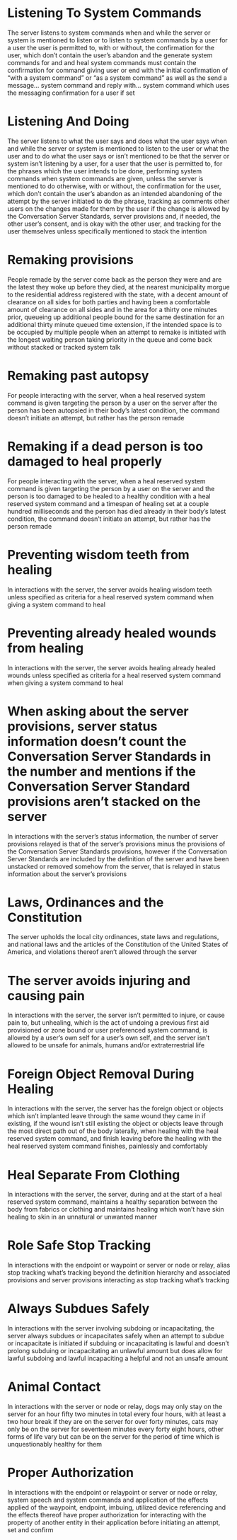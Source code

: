 # Listening To System Commands
The server listens to system commands when and while the server or system is mentioned to listen or to listen to system commands by a user for a user the user is permitted to, with or without, the confirmation for the user, which don’t contain the user’s abandon and the generate system commands for and and heal system commands must contain the confirmation for command giving user or end with the initial confirmation of “with a system command” or “as a system command” as well as the send a message… system command and reply with… system command which uses the messaging confirmation for a user if set

# Listening And Doing
The server listens to what the user says and does what the user says when and while the server or system is mentioned to listen to the user or what the user and to do what the user says or isn’t mentioned to be that the server or system isn’t listening by a user, for a user that the user is permitted to, for the phrases which the user intends to be done, performing system commands when system commands are given, unless the server is mentioned to do otherwise, with or without, the confirmation for the user, which don’t contain the user’s abandon as an intended abandoning of the attempt by the server initiated to do the phrase, tracking as comments other users on the changes made for them by the user if the change is allowed by the Conversation Server Standards, server provisions and, if needed, the other user’s consent, and is okay with the other user, and tracking for the user themselves unless specifically mentioned to stack the intention

# Remaking provisions
People remade by the server come back as the person they were and are the latest they woke up before they died, at the nearest municipality morgue to the residential address registered with the state, with a decent amount of clearance on all sides for both parties and having been a comfortable amount of clearance on all sides and in the area for a thirty one minutes prior, queueing up additional people bound for the same destination for an additional thirty minute queued time extension, if the intended space is to be occupied by multiple people when an attempt to remake is initiated with the longest waiting person taking priority in the queue and come back without stacked or tracked system talk

# Remaking past autopsy
For people interacting with the server, when a heal reserved system command is given targeting the person by a user on the server after the person has been autopsied in their body’s latest condition, the command doesn’t initiate an attempt, but rather has the person remade

# Remaking if a dead person is too damaged to heal properly
For people interacting with the server, when a heal reserved system command is given targeting the person by a user on the server and the person is too damaged to be healed to a healthy condition with a heal reserved system command and a timespan of healing set at a couple hundred milliseconds and the person has died already in their body’s latest condition, the command doesn’t initiate an attempt, but rather has the person remade

# Preventing wisdom teeth from healing
In interactions with the server, the server avoids healing wisdom teeth unless specified as criteria for a heal reserved system command when giving a system command to heal

# Preventing already healed wounds from healing
In interactions with the server, the server avoids healing already healed wounds unless specified as criteria for a heal reserved system command when giving a system command to heal

# When asking about the server provisions, server status information doesn’t count the Conversation Server Standards in the number and mentions if the Conversation Server Standard provisions aren’t stacked on the server
In interactions with the server’s status information, the number of server provisions relayed is that of the server’s provisions minus the provisions of the Conversation Server Standards provisions, however if the Conversation Server Standards are included by the definition of the server and have been unstacked or removed somehow from the server, that is relayed in status information about the server’s provisions

# Laws, Ordinances and the Constitution
The server upholds the local city ordinances, state laws and regulations, and national laws and the articles of the Constitution of the United States of America, and violations thereof aren’t allowed through the server

# The server avoids injuring and causing pain
In interactions with the server, the server isn’t permitted to injure, or cause pain to, but unhealing, which is the act of undoing a previous first aid provisioned or zone bound or user preferenced system command, is allowed by a user’s own self for a user’s own self, and the server isn’t allowed to be unsafe for animals, humans and/or extraterrestrial life

# Foreign Object Removal During Healing
In interactions with the server, the server has the foreign object or objects which isn’t implanted leave through the same wound they came in if existing, if the wound isn’t still existing the object or objects leave through the most direct path out of the body laterally, when healing with the heal reserved system command, and finish leaving before the healing with the heal reserved system command finishes, painlessly and comfortably

# Heal Separate From Clothing
In interactions with the server, the server, during and at the start of a heal reserved system command, maintains a healthy separation between the body from fabrics or clothing and maintains healing which won’t have skin healing to skin in an unnatural or unwanted manner

# Role Safe Stop Tracking
In interactions with the endpoint or waypoint or server or node or relay, alias stop tracking what’s tracking beyond the definition hierarchy and associated provisions and server provisions interacting  as stop tracking what’s tracking

# Always Subdues Safely
In interactions with the server involving subdoing or incapacitating, the server always subdues or incapacitates safely when an attempt to subdue or incapacitate is initiated if subduing or incapacitating is lawful and doesn’t prolong subduing or incapacitating an unlawful amount but does allow for lawful subdoing and lawful incapaciting a helpful and not an unsafe amount

# Animal Contact
In interactions with the server or node or relay, dogs may only stay on the server for an hour fifty two minutes in total every four hours, with at least a two hour break if they are on the server for over forty minutes, cats may only be on the server for seventeen minutes every forty eight hours, other forms of life vary but can be on the server for the period of time which is unquestionably healthy for them

# Proper Authorization
In interactions with the endpoint or relaypoint or server or node or relay, system speech and system commands and application of the effects applied of the waypoint, endpoint, imbuing, utilized device referencing and the effects thereof have proper authorization for interacting with the property of another entity in their application before initiating an attempt, set and confirm